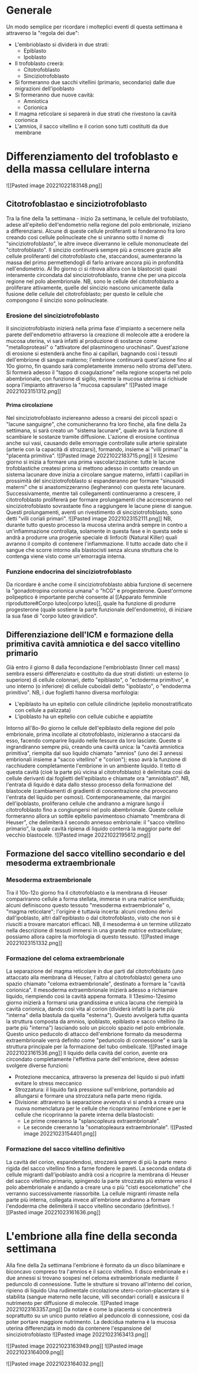 
# Generale
Un modo semplice per ricordare i molteplici eventi di questa settimana è attraverso la "regola dei due":
- L'embrioblasto si dividerà in due strati:
	- Epiblasto
	- Ipoblasto
- Il trofoblasto creerà:
	- Citotrofoblasto
	- Sinciziotrofoblasto
- Si formeranno due sacchi vitellini (primario, secondario) dalle due migrazioni dell'ipoblasto
- Si formeranno due nuove cavità:
	- Amniotica
	- Corionica
- Il magma reticolare si separerà in due strati che rivestono la cavità corionica
- L'amnios, il sacco vitellino e il corion sono tutti costituiti da due membrane
# Differenziamento del trofoblasto e della massa cellulare interna
![[Pasted image 20221022183148.png]]
## Citotrofoblastao e sinciziotrofoblasto
Tra la fine della 1a settimana - inizio 2a settimana, le cellule del trofoblasto, adese all'epitelio dell'endometrio nella regione del polo embrionale, iniziano a differenziarsi. 
Alcune di queste cellule proliferanti si fonderanno fra loro creando così cellule polinucleate che si uniranno sotto il nome di "sinciziotrofoblasto", le altre invece diverranno le cellule mononucleate del "citotrofoblasto". 
Il sincizio continuerà sempre più a crescere grazie alle cellule proliferanti del citotrofoblasto che, staccandosi, aumenteranno la massa del primo permettendogli di farlo arrivare ancora più in profondità nell'endometrio. 
Al 9o giorno ci si ritrova allora con la blastocisti quasi interamente circondata dal sinciziotrofoblasto, tranne che per una piccola regione nel polo abembrionale. 
NB, sono le cellule del citotrofoblasto a proliferare attivamente, quelle del sincizio nascono unicamente dalla fusione delle cellule del citotrofoblasto; per questo le cellule che compongono il sincizio sono polinucleate. 

### Erosione del sinciziotrofoblasto
Il sinciziotrofoblasto inizierà nella prima fase d'impianto a secernere nella parete dell'endometrio attraverso la creazione di molecole atte a erodere la mucosa uterina, vi sarà infatti al produzione di sostanze come "metalloproteasi" o "attivatore del plasminogeno urochinasi". 
Quest'azione di erosione si estenderà anche fino ai capillari, bagnando così i tessuti dell'embrione di sangue materno; l'embrione continuerà quest'azione fino al 10o giorno, fin quando sarà completamente immerso nello stroma dell'utero. 
Si formerà adesso il "tappo di coagulazione" nella regione scoperta nel polo abembrionale, con funzione di sigillo, mentre la mucosa uterina si richiude sopra l'impianto attraverso la "mucosa capsulare"
![[Pasted image 20221023151312.png]]
#### Prima circolazione
Nel sinciziotrofoblasto inziereanno adesso a crearsi dei piccoli spazi o "lacune sanguigne", che comunicheranno fra loro finchè, alla fine della 2a settimana, si sarà creato un "sistema lacunare", quale avrà la funzione di scambiare le sostanze tramite diffusione. 
L'azione di erosione continua anche sui vasi, causando delle emorragie controllate sulle arterie spiralate (arterie con la capacità di strozzarsi), formando, insieme ai "villi primari" la "placenta primitiva". 
![[Pasted image 20221022183715.png]]
Il 12esimo giorno si inizia a formare una prima vascolarizzazione: tutte le lacune trofoblastiche createsi prima si mettono adesso in contatto creando un sistema lacunare dove inizia a circolare sangue materno, infatti i capillari in prossimità del sinciziotrofoblasto si espanderanno per formare "sinusoidi materni" che si anastomizzeranno (legheranno) con questa rete lacunare. 
Successivamente, mentre tali collegamenti continueranno a crescere, il citotrofoblasto prolifererà per formare prolungamenti che accresceranno nel sinciziotrofoblasto sovrastante fino a raggiungere le lacune piene di sangue. 
Questi prolungamenti, aventi un rivestimento di sinciziotrofoblasto, sono detti "villi coriali primari".
![[Pasted image 20221023152111.png]]
NB, durante tutto questo processo la mucosa uterina andrà sempre in contro a un'infiammazione controllata, solamente in questa fase e in questa sede si andrà a produrre una progenie speciale di linfociti (Natural Killer) quali avranno il compito di contenere l'infiammazione. Il tutto accade dato che il sangue che scorre intorno alla blastocisti senza alcuna struttura che lo contenga viene visto come un'emorragia interna.

### Funzione endocrina del sinciziotrofoblasto
Da ricordare è anche come il sinciziotrofoblasto abbia funzione di secernere la "gonadotropina corionica umana" o "hCG" e progesterone. 
Quest'ormone polipeptico è importante perchè consente al [[Apparato femminile riproduttore#Corpo luteo|corpo luteo]], quale ha funzione di produrre progesterone (quale sostiene la parte funzionale dell'endometrio), di iniziare la sua fase di "corpo luteo gravidico".  

## Differenziazione dell'ICM e formazione della primitiva cavità amniotica e del sacco vitellino primario
Già entro il giorno 8 dalla fecondazione l'embrioblasto (Inner cell mass) sembra essersi differenziato e costituito da due strati distinti: un esterno (o superiore) di cellule colonnari, detto "epiblasto", o "ectoderma primitivo", e uno interno (o inferiore) di cellule cuboidali detto "ipoblasto", o "endoderma primitivo".
NB, i due foglietti hanno diversa morfologia:
- L'epiblasto ha un epitelio con cellule cilindriche (epitelio monostratificato con cellule a palizzata)
- L'ipoblasto ha un epitelio con cellule cubiche e appiattite

Intorno all'8o-9o giorno le cellule dell'epiblasto della regione del polo embrionale, prima incollate al citotrofoblasto, inizieranno a staccarsi da esso, facendo comparire liquido nelle fessure da loro lasciate. 
Queste si ingrandiranno sempre più, creando una cavità unica: la "cavità amniotica primitiva", riempita dal suo liquido chiamato "amnios" (uno dei 3 annessi embrionali insieme a "sacco vitellino" e "corion"); esso avrà la funzione di racchiudere completamente l'embrione in un ambiente liquido. 
Il tetto di questa cavità (cioè la parte più vicina al citotrofoblasto) è delimitata così da cellule derivanti dai foglietti dell'epiblasto e chiamate ora "amnioblasti".
NB, l'entrata di liquido è data dallo stesso processo della formazione del blastocele (cambiamenti di gradienti di concentrazione che provocano l'entrata del liquido per osmosi).
Contemporaneamente, dai margini dell'ipoblasto, proliferano cellule che andranno a migrare lungo il citotrofoblasto fino a congiungersi nel polo abembrionale. 
Queste cellule formeranno allora un sottile epitelio pavimentoso chiamato "membrana di Heuser", che delimiterà il secondo annesso embrionale: il "sacco vitellino primario", la quale cavità ripiena di liquido conterrà la maggior parte del vecchio blastocele. 
![[Pasted image 20221022195612.png]]

## Formazione del sacco vitellino secondario e del mesoderma extraembrionale
### Mesoderma extraembrionale
Tra il 10o-12o giorno fra il citotrofoblasto e la membrana di Heuser compariranno cellule a forma stellata, immerse in una matrice semifluida; alcuni definiscono questo tessuto "mesoderma extraembrionale" o, "magma reticolare"; l'origine è tuttavia incerta: alcuni credono derivi dall'ipoblasto, altri dall'epiblasto o dal citotrofoblasto, visto che non si è riusciti a trovare marcatori efficaci. 
NB, il mesoderma è un termine utilizzato nella descrizione di tessuti immersi in una grande matrice extracellulare; possiamo allora capire la morfologia di questo tessuto. 
![[Pasted image 20221023151332.png]]
### Formazione del celoma extraembrionale
La separazione del magma reticolare in due parti dal citotrofoblasto (uno attaccato alla membrana di Heuser, l'altro al citotrofoblasto) genera uno spazio chiamato "celoma extraembrionale", destinato a formare la "cavità corionica". 
Il mesoderma extraembrionale inizierà adesso a richiamare liquido, riempiendo così la cavità appena formata. 
Il 13esimo-12esimo giorno inizierà a formarsi una grandissima e unica lacuna che riempirà la cavità corionica, dando così vita al corion (dividerà infatti la parte più "interna" della blastula da quella "esterna"). 
Questo avvolgerà tutta quanta la struttura composta da amnios, ipoblasto, epiblasto e sacco vitellino (la parte più "interna") lasciando solo un piccolo spazio nel polo embrionale. 
Questo unico peducolo di attacco dell'embrione formato da mesoderma extraembrionale verrà definito come "peduncolo di connessione" e sarà la struttura principale per la formazione del tubo ombelicale. 
![[Pasted image 20221023161536.png]]
Il liquido della cavità del corion, avente ora circondato completamente l'effettiva parte dell'embrione, deve adesso svolgere diverse funzioni:
- Protezione meccanica, attraverso la presenza del liquido si può infatti evitare lo stress meccanico
- Strozzatura: il liquido farà pressione sull'embrione, portandolo ad allungarsi e formare una strozzatura nella parte meno rigida. 
- Divisione: attraverso la separazione avvenuta vi si andrà a creare una nuova nomenclatura per le cellule che ricopriranno l'embrione e per le cellule che ricopriranno la parete interna della blastocisti:
	- Le prime creeranno la "splancopleura extraembrionale".
	- Le seconde creeranno la "somatopleaura extraembrionale".
![[Pasted image 20221023154401.png]]
### Formazione del sacco vitellino definitivo
La cavità del corion, espandendosi, strozzerà sempre di più la parte meno rigida del sacco vitellino fino a farne fondere le pareti. 
La seconda ondata di cellule migranti dall'ipoblasto andrà così a ricoprire la membrana di Heuser del sacco vitellino primario, spingendo la parte strozzata più esterna verso il polo abembrionale e andando a creare una o più "cisti esocelomatiche" che verranno successivamente riassorbite.
La cellule migranti rimaste nella parte più interna, collegata invece all'embrione andranno a formare l'endoderma che delimiterà il sacco vitellino secondario (definitivo).
![[Pasted image 20221023161636.png]]
# L'embrione alla fine della seconda settimana
Alla fine della 2a settimana l'embrione è formato da un disco  bilaminare e biconcavo compreso tra l'amnios e il sacco vitellino. 
Il disco embrionale e i due annessi si trovano sospesi nel celoma extraembrionale mediante il peduncolo di connessione. 
Tutte le strutture si trovano all'interno del corion, ripieno di liquido
Una rudimentale circolazione utero-corion-placentare si è stabilita (sangue materno nelle lacune, villi secondari coriali) e assicura il nutrimento per diffusione di molecole. 
![[Pasted image 20221023163357.png]]
Da notare è come la placenta si concentrerà soprattutto su un unico punto relativo al peduncolo di connessione, così da poter portare maggiore nutrimento. 
La dedcidua materna è la mucosa uterina differenziata in modo da contenere l'espansione del sinciziotrofoblasto
![[Pasted image 20221023163413.png]]

![[Pasted image 20221023163949.png]]
![[Pasted image 20221023164009.png]]

![[Pasted image 20221023164032.png]]
